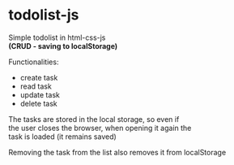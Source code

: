 # todolist-js
Simple todolist in html-css-js   
**(CRUD - saving to localStorage)**  

Functionalities:  
- create task
- read task
- update task
- delete task

The tasks are stored in the local storage, so even if  
the user closes the browser, when opening it again the  
task is loaded (it remains saved)  

Removing the task from the list also removes it from localStorage
